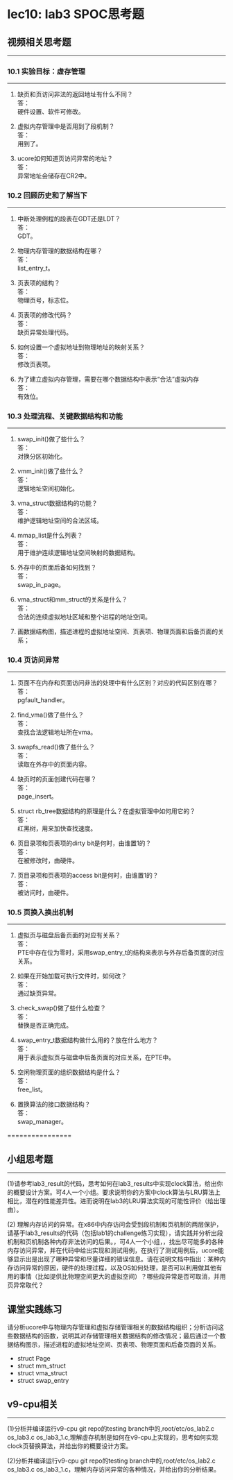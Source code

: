 # lec10: lab3 SPOC思考题

## 视频相关思考题
---
### 10.1 实验目标：虚存管理
---

1. 缺页和页访问非法的返回地址有什么不同？  
答：  
硬件设置、软件可修改。

2. 虚拟内存管理中是否用到了段机制？  
答：  
用到了。

3. ucore如何知道页访问异常的地址？  
答：  
异常地址会储存在CR2中。


### 10.2 回顾历史和了解当下
---

1. 中断处理例程的段表在GDT还是LDT？  
答：  
GDT。

2. 物理内存管理的数据结构在哪？  
答：  
list_entry_t。

3. 页表项的结构？  
答：  
物理页号，标志位。

4. 页表项的修改代码？  
答：  
缺页异常处理代码。
 
5. 如何设置一个虚拟地址到物理地址的映射关系？  
答：  
修改页表项。
 
6. 为了建立虚拟内存管理，需要在哪个数据结构中表示“合法”虚拟内存  
答：  
有效位。
 
### 10.3 处理流程、关键数据结构和功能
---

1. swap_init()做了些什么？  
答：  
对换分区初始化。

2. vmm_init()做了些什么？  
答：  
逻辑地址空间初始化。

3. vma_struct数据结构的功能？  
答：  
维护逻辑地址空间的合法区域。

4. mmap_list是什么列表？  
答：  
用于维护连续逻辑地址空间映射的数据结构。

5. 外存中的页面后备如何找到？  
答：  
swap_in_page。

6. vma_struct和mm_struct的关系是什么？  
答：  
合法的连续虚拟地址区域和整个进程的地址空间。

7. 画数据结构图，描述进程的虚拟地址空间、页表项、物理页面和后备页面的关系；

### 10.4 页访问异常
---

1. 页面不在内存和页面访问非法的处理中有什么区别？对应的代码区别在哪？  
答：  
pgfault_handler。

1. find_vma()做了些什么？  
答：  
查找合法逻辑地址所在vma。
 
1. swapfs_read()做了些什么？  
答：  
读取在外存中的页面内容。
 
1. 缺页时的页面创建代码在哪？  
答：  
page_insert。
 
1. struct rb_tree数据结构的原理是什么？在虚拟管理中如何用它的？  
答：  
红黑树，用来加快查找速度。
 
1. 页目录项和页表项的dirty bit是何时，由谁置1的？  
答：  
在被修改时，由硬件。
 
1. 页目录项和页表项的access bit是何时，由谁置1的？  
答：  
被访问时，由硬件。

### 10.5 页换入换出机制
---

1. 虚拟页与磁盘后备页面的对应有关系？  
答：  
PTE中存在位为零时，采用swap_entry_t的结构来表示与外存后备页面的对应关系。
 
1. 如果在开始加载可执行文件时，如何改？  
答：  
通过缺页异常。
 
1. check_swap()做了些什么检查？  
答：  
替换是否正确完成。
 
1. swap_entry_t数据结构做什么用的？放在什么地方？  
答：  
用于表示虚拟页与磁盘中后备页面的对应关系，在PTE中。
 
1. 空闲物理页面的组织数据结构是什么？  
答：  
free_list。
 
1. 置换算法的接口数据结构？  
答：  
swap_manager。

================


## 小组思考题
---
(1)请参考lab3_result的代码，思考如何在lab3_results中实现clock算法，给出你的概要设计方案。可4人一个小组。要求说明你的方案中clock算法与LRU算法上相比，潜在的性能差异性。进而说明在lab3的LRU算法实现的可能性评价（给出理由）。

(2) 理解内存访问的异常。在x86中内存访问会受到段机制和页机制的两层保护，请基于lab3_results的代码（包括lab1的challenge练习实现），请实践并分析出段机制和页机制各种内存非法访问的后果。，可4人一个小组，，找出尽可能多的各种内存访问异常，并在代码中给出实现和测试用例，在执行了测试用例后，ucore能够显示出是出现了哪种异常和尽量详细的错误信息。请在说明文档中指出：某种内存访问异常的原因，硬件的处理过程，以及OS如何处理，是否可以利用做其他有用的事情（比如提供比物理空间更大的虚拟空间）？哪些段异常是否可取消，并用页异常取代？

## 课堂实践练习

请分析ucore中与物理内存管理和虚拟存储管理相关的数据结构组织；分析访问这些数据结构的函数，说明其对存储管理相关数据结构的修改情况；最后通过一个数据结构图示，描述进程的虚拟地址空间、页表项、物理页面和后备页面的关系。

 * struct Page
 * struct mm_struct
 * struct vma_struct
 * struct swap_entry

## v9-cpu相关
---
(1)分析并编译运行v9-cpu git repo的testing branch中的,root/etc/os_lab2.c os_lab3.c os_lab3_1.c,理解虚存机制是如何在v9-cpu上实现的，思考如何实现clock页替换算法，并给出你的概要设计方案。

(2)分析并编译运行v9-cpu git repo的testing branch中的,root/etc/os_lab2.c os_lab3.c os_lab3_1.c，理解内存访问异常的各种情况，并给出你的分析结果。
